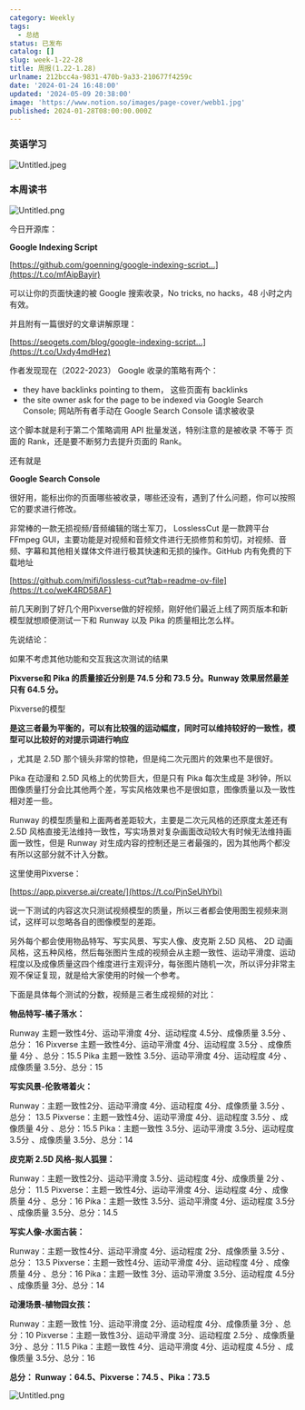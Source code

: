 ```yaml
---
category: Weekly
tags:
  - 总结
status: 已发布
catalog: []
slug: week-1-22-28
title: 周报(1.22-1.28)
urlname: 212bcc4a-9831-470b-9a33-210677f4259c
date: '2024-01-24 16:48:00'
updated: '2024-05-09 20:38:00'
image: 'https://www.notion.so/images/page-cover/webb1.jpg'
published: 2024-01-28T08:00:00.000Z
---
```


### 英语学习


![Untitled.jpeg](https://prod-files-secure.s3.us-west-2.amazonaws.com/5d24fe63-e567-4804-86f9-9fdc62e13082/13f89310-e18e-4344-b5f8-95c58ff07f1e/Untitled.jpeg?X-Amz-Algorithm=AWS4-HMAC-SHA256&X-Amz-Content-Sha256=UNSIGNED-PAYLOAD&X-Amz-Credential=ASIAZI2LB466ZW6CEXDT%2F20250208%2Fus-west-2%2Fs3%2Faws4_request&X-Amz-Date=20250208T213242Z&X-Amz-Expires=3600&X-Amz-Security-Token=IQoJb3JpZ2luX2VjEH4aCXVzLXdlc3QtMiJIMEYCIQD7Ako5ibxtvYEgZdL8MUYhVteEBQJmlzbo0xxHVTufwAIhAMtQNeyzw8J%2BscMYwVjcIAZaH7MvTp%2Fny%2FPoHDKVyAt8KogECJb%2F%2F%2F%2F%2F%2F%2F%2F%2F%2FwEQABoMNjM3NDIzMTgzODA1IgwOxZCo2H%2Fz0fs4SOgq3AO2u4uwoEkE%2Fl8O0abag%2B5NriQX8DKek1UO9UhNDQCJyGfHEzm3yFoWuCgxahS5L6VB5J5mCHYzoWgmgYDbEM5PJALtln6XMPRrhiJp3YG%2F%2BO%2F8BPi0kbPym8elOdoQLxvpvAtUIgtRSmgX57F5hSyYqv5V7crgr0G4h%2BTCL2z6iym2psMp6cq9yOPpGcaTUbDlYkUR5bBWDATEUKi0rJ1gMzP6se4kq%2FUGVpQGNV2DVeMZOyG7kaZGsFfPMAvcHyyIX9NVVpGazqXGSIySjmL77Rq6Iv3OBR18Kyk56PKzyrT%2BxFrV2Z3d%2BcfNKaYahHQcIKTijmvIXol7GPHUE8X4FM2Qu7jErZKB441DolYgXCLomFX2ZlryFOoQkJnQf5GhjpVMT4fHSc1ducDks2r0HopzumxAhDMmy4LEPMu52eS8UZh0WQ2PzhtUKO2C%2Fyohw2FBy0Aym7C%2BFc7N907oWA3PzHc5xGTtn6sD61o6Q2ENp1uP4xF7u0yLP9Iu5nRRzHnii3%2FyyUSaTGnWbnf5icKGfXqZMiAvyTPTF1Wqr%2FzWsJ6CRmA83E7d9F9wP0qyIZhTVjmkqhMDhiDk98s%2FaVFjq%2FqmBoOuMKPXBkIAHTBcgNXKaJ0ckcQNkTCel5%2B9BjqkAWeQOAs7vMJ0qoM1%2FXHnKFPeskubrS001VAT4RHIMR64CvibbmAnfw3W%2FRVnXJJJ0NsJP0EV7DxuJpE0kxyt%2B4k5unYe2AIYA2FNbYdf%2FyiIryCQWTJJHd3f0zAFhwdqrY2Iz5ycFOQc%2B%2BMFOnbVzUurkgx7CSvfQm6bBCAAq6VvFCsE88ei%2Fk5B5e9bfALmJgSVI6JWh6AKGg%2BSawjXMkpqRL9H&X-Amz-Signature=94ecfa44df7beab38b67b5c8713e154f854b5d302a5ca1940c592b39a8ad6962&X-Amz-SignedHeaders=host&x-id=GetObject)


### 本周读书


![Untitled.png](https://prod-files-secure.s3.us-west-2.amazonaws.com/5d24fe63-e567-4804-86f9-9fdc62e13082/4230a01f-03e6-45a7-9f78-5892b7e77e85/Untitled.png?X-Amz-Algorithm=AWS4-HMAC-SHA256&X-Amz-Content-Sha256=UNSIGNED-PAYLOAD&X-Amz-Credential=ASIAZI2LB466ZW6CEXDT%2F20250208%2Fus-west-2%2Fs3%2Faws4_request&X-Amz-Date=20250208T213242Z&X-Amz-Expires=3600&X-Amz-Security-Token=IQoJb3JpZ2luX2VjEH4aCXVzLXdlc3QtMiJIMEYCIQD7Ako5ibxtvYEgZdL8MUYhVteEBQJmlzbo0xxHVTufwAIhAMtQNeyzw8J%2BscMYwVjcIAZaH7MvTp%2Fny%2FPoHDKVyAt8KogECJb%2F%2F%2F%2F%2F%2F%2F%2F%2F%2FwEQABoMNjM3NDIzMTgzODA1IgwOxZCo2H%2Fz0fs4SOgq3AO2u4uwoEkE%2Fl8O0abag%2B5NriQX8DKek1UO9UhNDQCJyGfHEzm3yFoWuCgxahS5L6VB5J5mCHYzoWgmgYDbEM5PJALtln6XMPRrhiJp3YG%2F%2BO%2F8BPi0kbPym8elOdoQLxvpvAtUIgtRSmgX57F5hSyYqv5V7crgr0G4h%2BTCL2z6iym2psMp6cq9yOPpGcaTUbDlYkUR5bBWDATEUKi0rJ1gMzP6se4kq%2FUGVpQGNV2DVeMZOyG7kaZGsFfPMAvcHyyIX9NVVpGazqXGSIySjmL77Rq6Iv3OBR18Kyk56PKzyrT%2BxFrV2Z3d%2BcfNKaYahHQcIKTijmvIXol7GPHUE8X4FM2Qu7jErZKB441DolYgXCLomFX2ZlryFOoQkJnQf5GhjpVMT4fHSc1ducDks2r0HopzumxAhDMmy4LEPMu52eS8UZh0WQ2PzhtUKO2C%2Fyohw2FBy0Aym7C%2BFc7N907oWA3PzHc5xGTtn6sD61o6Q2ENp1uP4xF7u0yLP9Iu5nRRzHnii3%2FyyUSaTGnWbnf5icKGfXqZMiAvyTPTF1Wqr%2FzWsJ6CRmA83E7d9F9wP0qyIZhTVjmkqhMDhiDk98s%2FaVFjq%2FqmBoOuMKPXBkIAHTBcgNXKaJ0ckcQNkTCel5%2B9BjqkAWeQOAs7vMJ0qoM1%2FXHnKFPeskubrS001VAT4RHIMR64CvibbmAnfw3W%2FRVnXJJJ0NsJP0EV7DxuJpE0kxyt%2B4k5unYe2AIYA2FNbYdf%2FyiIryCQWTJJHd3f0zAFhwdqrY2Iz5ycFOQc%2B%2BMFOnbVzUurkgx7CSvfQm6bBCAAq6VvFCsE88ei%2Fk5B5e9bfALmJgSVI6JWh6AKGg%2BSawjXMkpqRL9H&X-Amz-Signature=7cd952ffa6a093a4f03c5f36f171cd2e58e68bfd78954a4305e5d907ce74b462&X-Amz-SignedHeaders=host&x-id=GetObject)


今日开源库：


**Google Indexing Script**


[https://github.com/goenning/google-indexing-script…](https://t.co/mfAipBayir)


可以让你的页面快速的被 Google 搜索收录，No tricks, no hacks，48 小时之内有效。

并且附有一篇很好的文章讲解原理：


[https://seogets.com/blog/google-indexing-script…](https://t.co/Uxdy4mdHez)


作者发现现在（2022-2023） Google 收录的策略有两个：

- they have backlinks pointing to them， 这些页面有 backlinks
- the site owner ask for the page to be indexed via Google Search Console; 网站所有者手动在 Google Search Console 请求被收录

这个脚本就是利于第二个策略调用 API 批量发送，特别注意的是被收录 不等于 页面的 Rank，还是要不断努力去提升页面的 Rank。

还有就是


**Google Search Console**


很好用，能标出你的页面哪些被收录，哪些还没有，遇到了什么问题，你可以按照它的要求进行修改。


非常棒的一款无损视频/音频编辑的瑞士军刀， LosslessCut 是一款跨平台 FFmpeg GUI，主要功能是对视频和音频文件进行无损修剪和剪切，对视频、音频、字幕和其他相关媒体文件进行极其快速和无损的操作。GitHub 内有免费的下载地址


[https://github.com/mifi/lossless-cut?tab=readme-ov-file](https://t.co/weK4RD58AF)


前几天刷到了好几个用Pixverse做的好视频，刚好他们最近上线了网页版本和新模型就想顺便测试一下和 Runway 以及 Pika 的质量相比怎么样。

先说结论：

如果不考虑其他功能和交互我这次测试的结果


**Pixverse和 Pika 的质量接近分别是 74.5 分和 73.5 分。Runway 效果居然最差只有 64.5 分。**


Pixverse的模型


**是这三者最为平衡的，可以有比较强的运动幅度，同时可以维持较好的一致性，模型可以比较好的对提示词进行响应**


，尤其是 2.5D 那个镜头非常的惊艳，但是纯二次元图片的效果也不是很好。

Pika 在动漫和 2.5D 风格上的优势巨大，但是只有 Pika 每次生成是 3秒钟，所以图像质量打分会比其他两个差，写实风格效果也不是很如意，图像质量以及一致性相对差一些。

Runway 的模型质量和上面两者差距较大，主要是二次元风格的还原度太差还有 2.5D 风格直接无法维持一致性，写实场景对复杂画面改动较大有时候无法维持画面一致性，但是 Runway 对生成内容的控制还是三者最强的，因为其他两个都没有所以这部分就不计入分数。

这里使用Pixverse：


[https://app.pixverse.ai/create/](https://t.co/PjnSeUhYbi)


说一下测试的内容这次只测试视频模型的质量，所以三者都会使用图生视频来测试，这样可以忽略各自的图像模型的差距。

另外每个都会使用物品特写、写实风景、写实人像、皮克斯 2.5D 风格、 2D 动画风格，这五种风格，然后每张图片生成的视频会从主题一致性、运动平滑度、运动程度以及成像质量这四个维度进行主观评分，每张图片随机一次，所以评分非常主观不保证复现，就是给大家使用的时候一个参考。

下面是具体每个测试的分数，视频是三者生成视频的对比：


**物品特写-橘子落水：**


Runway   主题一致性4分、运动平滑度 4分、运动程度 4.5分、成像质量 3.5分 、总分： 16
Pixverse 主题一致性4分、运动平滑度 4分、运动程度 3.5分 、成像质量 4分 、总分：15.5
Pika 主题一致性 3.5分、运动平滑度 4分、运动程度 4分 、成像质量 3.5分、总分：15


**写实风景-伦敦塔着火：**


Runway：主题一致性2分、运动平滑度 4分、运动程度 4分、成像质量 3.5分 、总分： 13.5
Pixverse：主题一致性4分、运动平滑度 4分、运动程度 3.5分 、成像质量 4分 、总分：15.5
Pika：主题一致性 3.5分、运动平滑度 3.5分、运动程度 3.5分 、成像质量 3.5分、总分：14


**皮克斯 2.5D 风格-拟人狐狸：**


Runway：主题一致性2分、运动平滑度 3.5分、运动程度 4分、成像质量 2分 、总分： 11.5
Pixverse：主题一致性4分、运动平滑度 4分、运动程度 4分 、成像质量 4分 、总分：16
Pika：主题一致性 3.5分、运动平滑度 4分、运动程度 3.5分 、成像质量 3.5分、总分：14.5


**写实人像-水面古装：**


Runway：主题一致性4分、运动平滑度 4分、运动程度 2分、成像质量 3.5分 、总分： 13.5
Pixverse：主题一致性4分、运动平滑度 4分、运动程度 4分 、成像质量 4分 、总分：16
Pika：主题一致性 3分、运动平滑度 3.5分、运动程度 4.5分 、成像质量 3分、总分：14


**动漫场景-植物园女孩：**


Runway：主题一致性 1分、运动平滑度 2分、运动程度 4分、成像质量 3分 、总分：10
Pixverse：主题一致性3分、运动平滑度 3分、运动程度 2.5分 、成像质量 3分 、总分：11.5
Pika：主题一致性 4分、运动平滑度 4分、运动程度 4.5分 、成像质量 3.5分、总分：16


**总分： Runway：64.5、Pixverse：74.5 、Pika：73.5**


![Untitled.png](https://prod-files-secure.s3.us-west-2.amazonaws.com/5d24fe63-e567-4804-86f9-9fdc62e13082/8e04e5ad-2b05-4144-8058-53bf010acfd3/Untitled.png?X-Amz-Algorithm=AWS4-HMAC-SHA256&X-Amz-Content-Sha256=UNSIGNED-PAYLOAD&X-Amz-Credential=ASIAZI2LB466ZW6CEXDT%2F20250208%2Fus-west-2%2Fs3%2Faws4_request&X-Amz-Date=20250208T213242Z&X-Amz-Expires=3600&X-Amz-Security-Token=IQoJb3JpZ2luX2VjEH4aCXVzLXdlc3QtMiJIMEYCIQD7Ako5ibxtvYEgZdL8MUYhVteEBQJmlzbo0xxHVTufwAIhAMtQNeyzw8J%2BscMYwVjcIAZaH7MvTp%2Fny%2FPoHDKVyAt8KogECJb%2F%2F%2F%2F%2F%2F%2F%2F%2F%2FwEQABoMNjM3NDIzMTgzODA1IgwOxZCo2H%2Fz0fs4SOgq3AO2u4uwoEkE%2Fl8O0abag%2B5NriQX8DKek1UO9UhNDQCJyGfHEzm3yFoWuCgxahS5L6VB5J5mCHYzoWgmgYDbEM5PJALtln6XMPRrhiJp3YG%2F%2BO%2F8BPi0kbPym8elOdoQLxvpvAtUIgtRSmgX57F5hSyYqv5V7crgr0G4h%2BTCL2z6iym2psMp6cq9yOPpGcaTUbDlYkUR5bBWDATEUKi0rJ1gMzP6se4kq%2FUGVpQGNV2DVeMZOyG7kaZGsFfPMAvcHyyIX9NVVpGazqXGSIySjmL77Rq6Iv3OBR18Kyk56PKzyrT%2BxFrV2Z3d%2BcfNKaYahHQcIKTijmvIXol7GPHUE8X4FM2Qu7jErZKB441DolYgXCLomFX2ZlryFOoQkJnQf5GhjpVMT4fHSc1ducDks2r0HopzumxAhDMmy4LEPMu52eS8UZh0WQ2PzhtUKO2C%2Fyohw2FBy0Aym7C%2BFc7N907oWA3PzHc5xGTtn6sD61o6Q2ENp1uP4xF7u0yLP9Iu5nRRzHnii3%2FyyUSaTGnWbnf5icKGfXqZMiAvyTPTF1Wqr%2FzWsJ6CRmA83E7d9F9wP0qyIZhTVjmkqhMDhiDk98s%2FaVFjq%2FqmBoOuMKPXBkIAHTBcgNXKaJ0ckcQNkTCel5%2B9BjqkAWeQOAs7vMJ0qoM1%2FXHnKFPeskubrS001VAT4RHIMR64CvibbmAnfw3W%2FRVnXJJJ0NsJP0EV7DxuJpE0kxyt%2B4k5unYe2AIYA2FNbYdf%2FyiIryCQWTJJHd3f0zAFhwdqrY2Iz5ycFOQc%2B%2BMFOnbVzUurkgx7CSvfQm6bBCAAq6VvFCsE88ei%2Fk5B5e9bfALmJgSVI6JWh6AKGg%2BSawjXMkpqRL9H&X-Amz-Signature=5a3c0d7da8ed212adafaed1ea61f2b13f1b39093aef810a75c6181fe86666448&X-Amz-SignedHeaders=host&x-id=GetObject)

